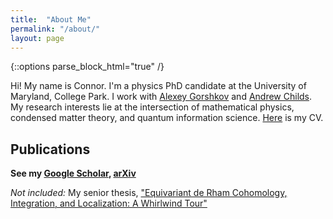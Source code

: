 ```yaml
---
title:  "About Me"
permalink: "/about/"
layout: page
---
```

{::options parse_block_html="true" /}

Hi! My name is Connor. I'm a physics PhD candidate at the University of Maryland, College Park. I work with [Alexey Gorshkov][gorshkov] and [Andrew Childs][achilds]. My research interests lie at the intersection of mathematical physics, condensed matter theory, and quantum information science. [Here][CV] is my CV.


<script type="text/javascript">
	var arxiv_authorid = "0000-0001-9727-6967";
	var arxiv_format = "arxiv";
</script>
<script type="text/javascript" src="https://arxiv.org/js/myarticles.js"></script>

## Publications


**See my [Google Scholar][google-scholar], [arXiv][arxiv]**

<div id="arxivfeed"></div>

*Not included:* My senior thesis, ["Equivariant de Rham Cohomology, Integration, and Localization: A Whirlwind Tour"][thesis]

[google-scholar]: https://scholar.google.com/citations?user=Mratg9YAAAAJ&hl=en
[arxiv]: https://arxiv.org/search/quant-ph?searchtype=author&query=Mooney,+T+C
[gorshkov]: https://jqi.umd.edu/people/alexey-gorshkov
[achilds]: https://www.cs.umd.edu/~amchilds/
[thesis]: https://connor-mooney.github.io/assets/docs/Senior_Thesis.pdf
[CV]: https://connor-mooney.github.io/assets/curriculumvitae.pdf
